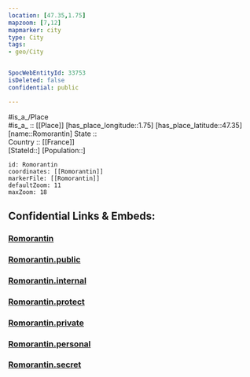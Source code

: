 ```yaml
---
location: [47.35,1.75] 
mapzoom: [7,12] 
mapmarker: city 
type: City
tags:
- geo/City


SpocWebEntityId: 33753
isDeleted: false
confidential: public

---
```

#is_a_/Place  
#is_a_ :: [[Place]] 
[has_place_longitude::1.75] 
[has_place_latitude::47.35] 
[name::Romorantin] 
State ::  
Country :: [[France]]  
[StateId::] 
[Population::] 



```leaflet
id: Romorantin
coordinates: [[Romorantin]] 
markerFile: [[Romorantin]] 
defaultZoom: 11 
maxZoom: 18
```


## Confidential Links & Embeds: 

### [Romorantin](/_Standards/Earth/Continent/Europe/Europe~West/France/regions~France/Val_de_Loire/departments~Val_de_Loire/Loir-et-Cher/communes~Loir-et-Cher/Romorantin-Lanthenay/cities~Romorantin-Lanthenay/Romorantin.md) 

### [Romorantin.public](/_public/Earth/Continent/Europe/Europe~West/France/regions~France/Val_de_Loire/departments~Val_de_Loire/Loir-et-Cher/communes~Loir-et-Cher/Romorantin-Lanthenay/cities~Romorantin-Lanthenay/Romorantin.public.md) 

### [Romorantin.internal](/_internal/Earth/Continent/Europe/Europe~West/France/regions~France/Val_de_Loire/departments~Val_de_Loire/Loir-et-Cher/communes~Loir-et-Cher/Romorantin-Lanthenay/cities~Romorantin-Lanthenay/Romorantin.internal.md) 

### [Romorantin.protect](/_protect/Earth/Continent/Europe/Europe~West/France/regions~France/Val_de_Loire/departments~Val_de_Loire/Loir-et-Cher/communes~Loir-et-Cher/Romorantin-Lanthenay/cities~Romorantin-Lanthenay/Romorantin.protect.md) 

### [Romorantin.private](/_private/Earth/Continent/Europe/Europe~West/France/regions~France/Val_de_Loire/departments~Val_de_Loire/Loir-et-Cher/communes~Loir-et-Cher/Romorantin-Lanthenay/cities~Romorantin-Lanthenay/Romorantin.private.md) 

### [Romorantin.personal](/_personal/Earth/Continent/Europe/Europe~West/France/regions~France/Val_de_Loire/departments~Val_de_Loire/Loir-et-Cher/communes~Loir-et-Cher/Romorantin-Lanthenay/cities~Romorantin-Lanthenay/Romorantin.personal.md) 

### [Romorantin.secret](/_secret/Earth/Continent/Europe/Europe~West/France/regions~France/Val_de_Loire/departments~Val_de_Loire/Loir-et-Cher/communes~Loir-et-Cher/Romorantin-Lanthenay/cities~Romorantin-Lanthenay/Romorantin.secret.md)

